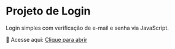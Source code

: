 # Projeto de Login

Login simples com verificação de e-mail e senha via JavaScript.

🔗 Acesse aqui: [Clique para abrir](https://wanblack17.github.io/Login-/)
